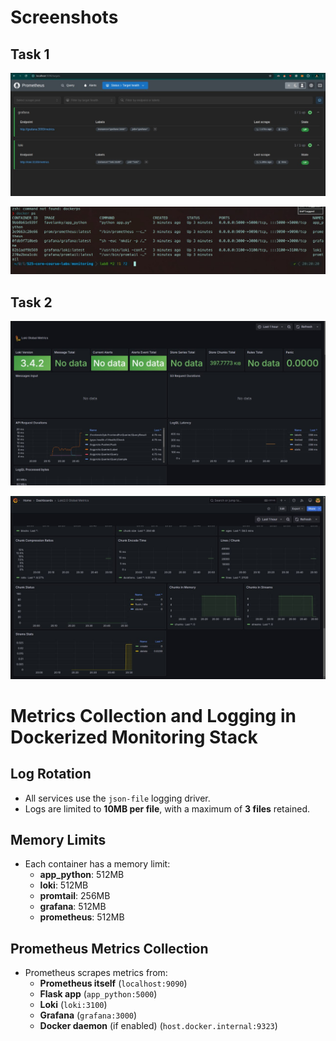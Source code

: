 # Screenshots

## Task 1

![](./screenshots/f.jpg)

![](./screenshots/k.jpg)

## Task 2

![](./screenshots/dash_a.jpg)

![](./screenshots/dash_b.jpg)

# Metrics Collection and Logging in Dockerized Monitoring Stack

## **Log Rotation**
- All services use the `json-file` logging driver.
- Logs are limited to **10MB per file**, with a maximum of **3 files** retained.

## **Memory Limits**
- Each container has a memory limit:
  - **app_python**: 512MB
  - **loki**: 512MB
  - **promtail**: 256MB
  - **grafana**: 512MB
  - **prometheus**: 512MB

## **Prometheus Metrics Collection**
- Prometheus scrapes metrics from:
  - **Prometheus itself** (`localhost:9090`)
  - **Flask app** (`app_python:5000`)
  - **Loki** (`loki:3100`)
  - **Grafana** (`grafana:3000`)
  - **Docker daemon** (if enabled) (`host.docker.internal:9323`)

